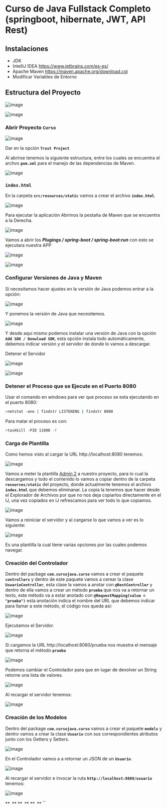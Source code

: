 # Curso de Java Fullstack Completo (springboot, hibernate, JWT, API Rest)

## Instalaciones

* JDK 
* IntelliJ IDEA https://www.jetbrains.com/es-es/
* Apache Maven https://maven.apache.org/download.cgi
* Modificar Variables de Entorno

## Estructura del Proyecto

![image](https://user-images.githubusercontent.com/23094588/132535285-7d790b05-e6e0-41b3-9adc-6375e2a3b956.png)

![image](https://user-images.githubusercontent.com/23094588/132535342-d0821516-993d-4653-9bc6-7c2eee983fa5.png)

### Abrir Proyecto `Curso`

![image](https://user-images.githubusercontent.com/23094588/132538994-8589f05a-382e-4d17-a352-3c69f7adef06.png)

Dar en la opción **`Trust Project`**

Al abrirse tenemos la siguiente estructura, entre los cuales se encuentra el archvo **`pom.xml`** para el manejo de las dependencias de Maven.

![image](https://user-images.githubusercontent.com/23094588/132540282-695da0c7-0d4d-4446-b048-f64fc7ff3a1b.png)

### `index.html`

En la carpeta **`src/resources/static`** vamos a crear el archivo **`index.html`**.

![image](https://user-images.githubusercontent.com/23094588/132542021-159d552b-69dd-4e78-8d7b-0547d5438f62.png)

Para ejecutar la aplicación Abrimos la pestaña de Maven que se encuentra a la Derecha.

![image](https://user-images.githubusercontent.com/23094588/132542235-33764e0d-882a-4183-8951-d8ac223b1297.png)

Vamos a abrir los ***Plugings / spring-boot / spring-boot:run*** con esto se ejecutara nuestra APP

![image](https://user-images.githubusercontent.com/23094588/132550608-0aff92a2-092b-477a-af89-99e70362f75e.png)

![image](https://user-images.githubusercontent.com/23094588/132550728-4546e076-a772-4042-8aa2-9b6e998707f7.png)

### Configurar Versiones de Java y Maven

Si necesitamos hacer ajustes en la versión de Java podemos entrar a la opción:

![image](https://user-images.githubusercontent.com/23094588/132553726-8cf3e76e-65b0-434a-a5fc-ce74db071d90.png)

Y ponemos la versión de Java que necesitemos.

![image](https://user-images.githubusercontent.com/23094588/132553872-98b491b9-476d-4e95-b469-72389a14be37.png)

Y desde aquí mismo podemos instalar una versión de Java con la opción **`Add SDK / Donwload SDK`**, esta opción instala todo automáticamente, debemos indicar versión y el servidor de donde lo vamos a descargar.

Detener el Servidor

![image](https://user-images.githubusercontent.com/23094588/132554972-a870c513-5534-46a9-9571-d5764fe1500d.png)

![image](https://user-images.githubusercontent.com/23094588/132555039-e6dbcbe7-5ca0-446f-a205-91f582b580e9.png)


### Detener el Proceso que se Ejecute en el Puerto 8080

Usar el comando en windows para ver que proceso se esta ejecutando en el puerto 8080:

```sh
>netstat -ano | findstr LISTENING | findstr 8080
```

Para matar el proceso es con:

```sh
>taskkill -PID 11808 -F
```

### Carga de Plantilla

Como hemos visto al cargar la URL http://localhost:8080 tenemos:

![image](https://user-images.githubusercontent.com/23094588/132550728-4546e076-a772-4042-8aa2-9b6e998707f7.png)

Vamos a meter la plantilla [Admin 2](https://startbootstrap.com/theme/sb-admin-2) a nuestro proyecto, para lo cual la descargamos y todo el contenido lo vamos a copiar dentro de la carpeta **`resources/static`** del proyecto, donde actualmente tenemos el archivo **`index.html`** que debemos eliminanar. La copia la tenemos que hacer desde el Explorador de Archivos por que no nos deja copiarlos directamente en el IJ, una vez copiados en IJ refrescamos para ver todo lo que copiamos.

![image](https://user-images.githubusercontent.com/23094588/133881774-268bb79b-1c92-4377-95f6-c10a7949c1e9.png)

Vamos a reiniciar el servidor y al cargarse lo que vamos a ver es lo siguiente:

![image](https://user-images.githubusercontent.com/23094588/133881794-56eac526-b895-4c92-8a00-1e1a1e47eaa4.png)

Es una plantilla la cual tiene varias opciones por las cuales podemos navegar.

### Creación del Controlador

Dentro del package **`com.cursojava.curso`** vamos a crear el paquete **`controllers`** y dentro de este paquete vamos a cerear la clase **`UsuarioController`**, esta clase la vamos a anotar con **`@RestController`** y dentro de ella vamos a crear un método 
**`prueba`** que nos va a retornar un texto, este método va a estar anotado con **`@RequestMapping(value = "prueba")`** esta anotación indica el nombre del URL que debemos indicar para llamar a este método, el código nos queda así:

![image](https://user-images.githubusercontent.com/23094588/133881276-c4112d26-501e-462c-9a44-433c736d45f1.png)

Ejecutamos el Servidor.

![image](https://user-images.githubusercontent.com/23094588/133881371-8650ebc9-11e6-4fe8-b2c6-671ff0eca39d.png)

Si cargamos la URL http://localhost:8080/prueba nos muestra el mensaje que retorna el método **`prueba`**

![image](https://user-images.githubusercontent.com/23094588/133881397-264bd427-efb3-4ff2-843c-0e2f7e9180bb.png)

Podemos cambiar el Controlador para que en lugar de devolver un String retorne una lista de valores.

![image](https://user-images.githubusercontent.com/23094588/133882060-20a4a99f-6131-4c7f-9e4e-c51268990010.png)

Al recargar el servidor tenemos:

![image](https://user-images.githubusercontent.com/23094588/133882070-68eb9ab1-cba1-4aeb-8994-14bfb177cda0.png)

### Creación de los Modelos

Dentro del package **`com.cursojava.curso`** vamos a crear el paquete **`models`** y dentro vamos a crear la clase **`Usuario`** con sus correspondientes atributos junto con los Getters y Setters.

![image](https://user-images.githubusercontent.com/23094588/133882328-49a62870-ee10-4741-8982-f37d6917cda6.png)

En el Controlador vamos a a retornar un JSON de un **`Usuario`**. 

![image](https://user-images.githubusercontent.com/23094588/133882545-0fce4add-33c6-4919-845f-661622233b7c.png)

Al recargar el servidor e invocar la ruta **`http://localhost:8080/usuario`** tenemos:

![image](https://user-images.githubusercontent.com/23094588/133882590-4c3cc44f-0368-4da8-a056-a253864558d8.png)




**``**
**``**
**``**
**``**
**``**
**``**
**``**
